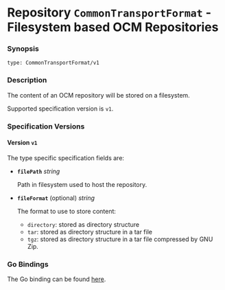 
# Repository `CommonTransportFormat` - Filesystem based OCM Repositories


### Synopsis

```
type: CommonTransportFormat/v1
```

### Description

The content of an OCM repository will be stored on a filesystem.

Supported specification version is `v1`.

### Specification Versions

#### Version `v1`

The type specific specification fields are:

- **`filePath`** *string*

  Path in filesystem used to host the repository.

- **`fileFormat`** (optional) *string*

  The format to use to store content:
  - `directory`: stored as directory structure
  - `tar`: stored as directory structure in a tar file
  - `tgz`: stored as directory structure in a tar file compressed by GNU Zip.


### Go Bindings

The Go binding can be found [here](../../../oci/repositories/ctf/type.go).
